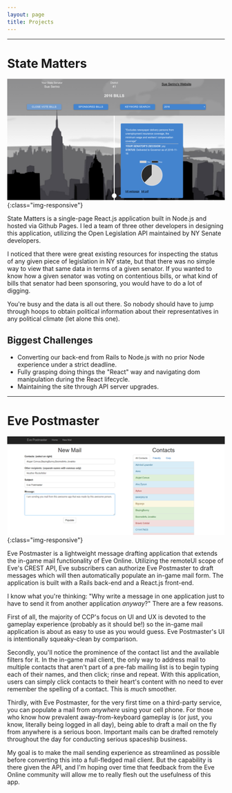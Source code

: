 ```yaml
---
layout: page
title: Projects
---
```

***

# State Matters

![state-matters](/assets/images/state-matters.png){:class="img-responsive"}

State Matters is a single-page React.js application built in Node.js and hosted via Github Pages.  I led a team of three other developers in designing this application, utilizing the Open Legislation API maintained by NY Senate developers.  

I noticed that there were great existing resources for inspecting the status of any given piece of legislation in NY state, but that there was no simple way to view that same data in terms of a given senator.  If you wanted to know how a given senator was voting on contentious bills, or what kind of bills that senator had been sponsoring, you would have to do a lot of digging.

You're busy and the data is all out there.  So nobody should have to jump through hoops to obtain political information about their representatives in any political climate (let alone this one).

## Biggest Challenges
* Converting our back-end from Rails to Node.js with no prior Node experience under a strict deadline.
* Fully grasping doing things the "React" way and navigating dom manipulation during the React lifecycle.
* Maintaining the site through API server upgrades.

***

# Eve Postmaster

![eve-postmaster](/assets/images/eve-postmaster.png){:class="img-responsive"}

Eve Postmaster is a lightweight message drafting application that extends the in-game mail functionality of Eve Online.  Utilizing the remoteUI scope of Eve's CREST API, Eve subscribers can authorize Eve Postmaster to draft messages which will then automatically populate an in-game mail form.  The application is built with a Rails back-end and a React.js front-end.

I know what you're thinking: "Why write a message in one application just to have to send it from another application *anyway*?"  There are a few reasons.  

First of all, the majority of CCP's focus on UI and UX is devoted to the gameplay experience (probably as it should be!) so the in-game mail application is about as easy to use as you would guess.  Eve Postmaster's UI is intentionally squeaky-clean by comparison.

Secondly, you'll notice the prominence of the contact list and the available filters for it.  In the in-game mail client, the only way to address mail to multiple contacts that aren't part of a pre-fab mailing list is to begin typing each of their names, and then click; rinse and repeat.  With this application, users can simply click contacts to their heart's content with no need to ever remember the spelling of a contact.  This is *much* smoother.

Thirdly, with Eve Postmaster, for the very first time on a third-party service, you can populate a mail from *anywhere* using your cell phone.  For those who know how prevalent away-from-keyboard gameplay is (or just, you know, literally being logged in all day), being able to draft a mail on the fly from anywhere is a serious boon.  Important mails can be drafted remotely throughout the day for conducting serious spaceship business.

My goal is to make the mail sending experience as streamlined as possible before converting this into a full-fledged mail client.  But the capability is there given the API, and I'm hoping over time that feedback from the Eve Online community will allow me to really flesh out the usefulness of this app.